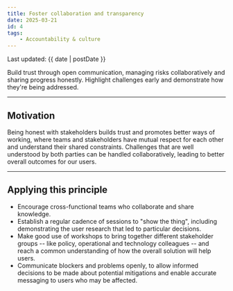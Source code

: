 ```yaml
---
title: Foster collaboration and transparency
date: 2025-03-21
id: 4
tags:
    - Accountability & culture
---
```


<p class="govuk-body-s">
Last updated: {{ date | postDate }}
</p>

<p class="govuk-body-l">
Build trust through open communication, managing risks collaboratively and sharing progress honestly. Highlight challenges early and demonstrate how they're being addressed.
</p>

<hr class="govuk-section-break--l govuk-section-break--visible">

## Motivation

Being honest with stakeholders builds trust and promotes better ways of working, where teams and stakeholders have mutual respect for each other and understand their shared constraints. Challenges that are well understood by both parties can be handled collaboratively, leading to better overall outcomes for our users.

<hr class="govuk-section-break--l govuk-section-break--visible">

## Applying this principle

- Encourage cross-functional teams who collaborate and share knowledge.
- Establish a regular cadence of sessions to "show the thing", including demonstrating the user research that led to particular decisions.
- Make good use of workshops to bring together different stakeholder groups -- like policy, operational and technology colleagues -- and reach a common understanding of how the overall solution will help users.
- Communicate blockers and problems openly, to allow informed decisions to be made about potential mitigations and enable accurate messaging to users who may be affected.
